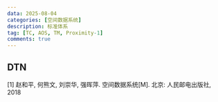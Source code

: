 ```yaml
---
data: 2025-08-04
categories: [空间数据系统]
description: 标准体系
tag: [TC, AOS, TM, Proximity-1]
comments: true
---
```


## DTN


[1] 赵和平, 何熊文, 刘崇华, 强晖萍. 空间数据系统[M]. 北京: 人民邮电出版社, 2018